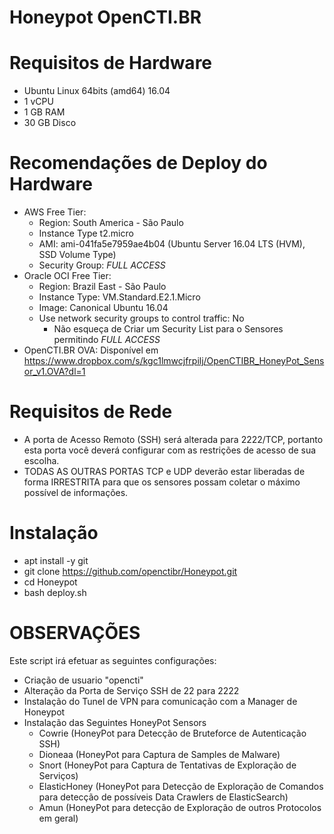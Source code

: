 # Honeypot OpenCTI.BR

# Requisitos de Hardware
- Ubuntu Linux 64bits (amd64) 16.04
- 1 vCPU
- 1 GB RAM
- 30 GB Disco

# Recomendações de Deploy do Hardware
- AWS Free Tier: 
  - Region: South America - São Paulo
  - Instance Type t2.micro
  - AMI: ami-041fa5e7959ae4b04 (Ubuntu Server 16.04 LTS (HVM), SSD Volume Type)
  - Security Group: *FULL ACCESS*
- Oracle OCI Free Tier:
  - Region: Brazil East - São Paulo
  - Instance Type: VM.Standard.E2.1.Micro
  - Image: Canonical Ubuntu 16.04
  - Use network security groups to control traffic: No
    - Não esqueça de Criar um Security List para o Sensores permitindo *FULL ACCESS*
- OpenCTI.BR OVA: Disponível em https://www.dropbox.com/s/kgc1lmwcjfrpilj/OpenCTIBR_HoneyPot_Sensor_v1.OVA?dl=1

# Requisitos de Rede
- A porta de Acesso Remoto (SSH) será alterada para 2222/TCP, portanto esta porta você deverá configurar com as restrições de acesso de sua escolha.
- TODAS AS OUTRAS PORTAS TCP e UDP deverão estar liberadas de forma IRRESTRITA para que os sensores possam coletar o máximo possível de informações.

# Instalação
- apt install -y git
- git clone https://github.com/openctibr/Honeypot.git
- cd Honeypot
- bash deploy.sh

# OBSERVAÇÕES
Este script irá efetuar as seguintes configurações:
- Criação de usuario "opencti"
- Alteração da Porta de Serviço SSH de 22 para 2222
- Instalação do Tunel de VPN para comunicação com a Manager de Honeypot
- Instalação das Seguintes HoneyPot Sensors
  - Cowrie (HoneyPot para Detecção de Bruteforce de Autenticação SSH)
  - Dioneaa (HoneyPot para Captura de Samples de Malware)
  - Snort (HoneyPot para Captura de Tentativas de Exploração de Serviços)
  - ElasticHoney (HoneyPot para Detecção de Exploração de Comandos para detecção de possíveis Data Crawlers de ElasticSearch)
  - Amun (HoneyPot para detecção de Exploração de outros Protocolos em geral)
